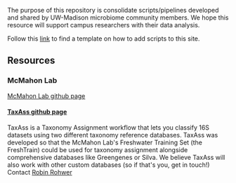
The purpose of this repository is consolidate scripts/pipelines developed and shared by UW-Madison microbiome community members. We hope this resource will support campus researchers with their data analysis.    

Follow this [link](https://uw-madison-microbiome-hub.github.io/computational_resources/CONTRIBUTING) to find a template on how to add scripts to this site.

## Resources


### McMahon Lab
[McMahon Lab github page](https://github.com/McMahonLab)

#### [TaxAss github page](https://github.com/McMahonLab/TaxAss)   
TaxAss is a Taxonomy Assignment workflow that lets you classify 16S datasets using two different taxonomy reference databases. TaxAss was developed so that the McMahon Lab's Freshwater Training Set (the FreshTrain) could be used for taxonomy assignment alongside comprehensive databases like Greengenes or Silva. We believe TaxAss will also work with other custom databases (so if that's you, get in touch!)   
Contact [Robin Rohwer](mailto:robin.rohwer@gmail.com) 
